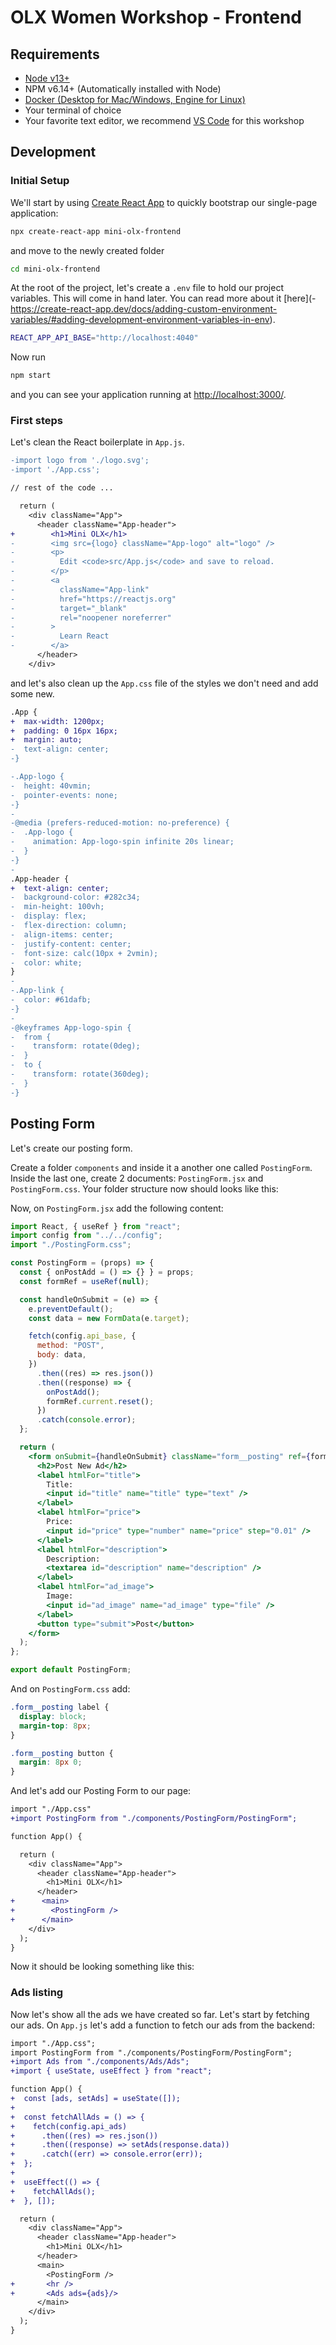 # OLX Women Workshop - Frontend

## Requirements

- [Node v13+](https://nodejs.org/en/)
- NPM v6.14+ (Automatically installed with Node)
- [Docker (Desktop for Mac/Windows, Engine for Linux)](https://www.docker.com/get-started)
- Your terminal of choice
- Your favorite text editor, we recommend [VS Code](https://code.visualstudio.com) for this workshop

## Development

### Initial Setup

We'll start by using [Create React App](https://reactjs.org/docs/create-a-new-react-app.html#create-react-app) to quickly bootstrap our single-page application:

```sh
npx create-react-app mini-olx-frontend
```

and move to the newly created folder

```sh
cd mini-olx-frontend
```

<!-- TODO EXPLAIN FOLDER STRUCTURE -->

At the root of the project, let's create a `.env` file to hold our project variables. This will come in hand later. You can read more about it [here](- https://create-react-app.dev/docs/adding-custom-environment-variables/#adding-development-environment-variables-in-env).

```sh
REACT_APP_API_BASE="http://localhost:4040"
```

Now run

```sh
npm start
```

and you can see your application running at [http://localhost:3000/](http://localhost:3000/).

<!-- TODO SCREENSHOT OF BOILERPLATE -->

### First steps

Let's clean the React boilerplate in `App.js`.

```diff
-import logo from './logo.svg';
-import './App.css';

// rest of the code ...

  return (
    <div className="App">
      <header className="App-header">
+        <h1>Mini OLX</h1>
-        <img src={logo} className="App-logo" alt="logo" />
-        <p>
-          Edit <code>src/App.js</code> and save to reload.
-        </p>
-        <a
-          className="App-link"
-          href="https://reactjs.org"
-          target="_blank"
-          rel="noopener noreferrer"
-        >
-          Learn React
-        </a>
      </header>
    </div>
```

and let's also clean up the `App.css` file of the styles we don't need and add some new.

```diff
.App {
+  max-width: 1200px;
+  padding: 0 16px 16px;
+  margin: auto;
-  text-align: center;
-}

-.App-logo {
-  height: 40vmin;
-  pointer-events: none;
-}
-
-@media (prefers-reduced-motion: no-preference) {
-  .App-logo {
-    animation: App-logo-spin infinite 20s linear;
-  }
-}
-
.App-header {
+  text-align: center;
-  background-color: #282c34;
-  min-height: 100vh;
-  display: flex;
-  flex-direction: column;
-  align-items: center;
-  justify-content: center;
-  font-size: calc(10px + 2vmin);
-  color: white;
}
-
-.App-link {
-  color: #61dafb;
-}
-
-@keyframes App-logo-spin {
-  from {
-    transform: rotate(0deg);
-  }
-  to {
-    transform: rotate(360deg);
-  }
-}
```

<!-- TODO SCREENSHOT AFTER CLEANUP -->

## Posting Form

Let's create our posting form.

Create a folder `components` and inside it a another one called `PostingForm`. Inside the last one, create 2 documents: `PostingForm.jsx` and `PostingForm.css`. Your folder structure now should looks like this:

<!-- TODO FOLDER TREE -->

Now, on `PostingForm.jsx` add the following content:

<!-- TODO REMOVE onPostAdd CALLBACK -->

```jsx
import React, { useRef } from "react";
import config from "../../config";
import "./PostingForm.css";

const PostingForm = (props) => {
  const { onPostAdd = () => {} } = props;
  const formRef = useRef(null);

  const handleOnSubmit = (e) => {
    e.preventDefault();
    const data = new FormData(e.target);

    fetch(config.api_base, {
      method: "POST",
      body: data,
    })
      .then((res) => res.json())
      .then((response) => {
        onPostAdd();
        formRef.current.reset();
      })
      .catch(console.error);
  };

  return (
    <form onSubmit={handleOnSubmit} className="form__posting" ref={formRef}>
      <h2>Post New Ad</h2>
      <label htmlFor="title">
        Title:
        <input id="title" name="title" type="text" />
      </label>
      <label htmlFor="price">
        Price:
        <input id="price" type="number" name="price" step="0.01" />
      </label>
      <label htmlFor="description">
        Description:
        <textarea id="description" name="description" />
      </label>
      <label htmlFor="ad_image">
        Image:
        <input id="ad_image" name="ad_image" type="file" />
      </label>
      <button type="submit">Post</button>
    </form>
  );
};

export default PostingForm;
```

And on `PostingForm.css` add:

```css
.form__posting label {
  display: block;
  margin-top: 8px;
}

.form__posting button {
  margin: 8px 0;
}
```

And let's add our Posting Form to our page:

```diff
import "./App.css"
+import PostingForm from "./components/PostingForm/PostingForm";

function App() {

  return (
    <div className="App">
      <header className="App-header">
        <h1>Mini OLX</h1>
      </header>
+      <main>
+        <PostingForm />
+      </main>
    </div>
  );
}

```

Now it should be looking something like this:

<!-- TODO SCREENSHOT POSTING FORM UGLY -->

### Ads listing

Now let's show all the ads we have created so far. Let's start by fetching our ads. On `App.js` let's add a function to fetch our ads from the backend:

```diff
import "./App.css";
import PostingForm from "./components/PostingForm/PostingForm";
+import Ads from "./components/Ads/Ads";
+import { useState, useEffect } from "react";

function App() {
+  const [ads, setAds] = useState([]);
+
+  const fetchAllAds = () => {
+    fetch(config.api_ads)
+      .then((res) => res.json())
+      .then((response) => setAds(response.data))
+      .catch((err) => console.error(err));
+  };
+
+  useEffect(() => {
+    fetchAllAds();
+  }, []);

  return (
    <div className="App">
      <header className="App-header">
        <h1>Mini OLX</h1>
      </header>
      <main>
        <PostingForm />
+       <hr />
+       <Ads ads={ads}/>
      </main>
    </div>
  );
}
```
